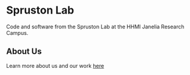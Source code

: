 # Spruston Lab

Code and software from the Spruston Lab at the HHMI Janelia Research Campus.

## About Us
Learn more about us and our work [here](https://www.janelia.org/lab/spruston-lab)
